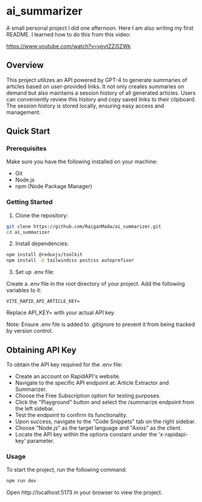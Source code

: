 # ai_summarizer

A small personal project I did one afternoon. Here I am also writing my first README. I learned how to do this from this video: 

https://www.youtube.com/watch?v=vpvtZZi5ZWk

## Overview

This project utilizes an API powered by GPT-4 to generate summaries of articles based on user-provided links. It not only creates summaries on demand but also maintains a session history of all generated articles. Users can conveniently review this history and copy saved links to their clipboard. The session history is stored locally, ensuring easy access and management.

## Quick Start

### Prerequisites

Make sure you have the following installed on your machine:

- Git
- Node.js
- npm (Node Package Manager)


### Getting Started

1. Clone the repository:

```bash
git clone https://github.com/RaiganMada/ai_summarizer.git
cd ai_summarizer
```

2. Install dependencies:

```bash
npm install @reduxjs/toolkit
npm install -D tailwindcss postcss autoprefixer
```

3. Set up .env file:

Create a .env file in the root directory of your project. Add the following variables to it:

```Properties
VITE_RAPID_API_ARTICLE_KEY=
```

Replace API_KEY= with your actual API key.

Note: Ensure .env file is added to .gitignore to prevent it from being tracked by version control.

## Obtaining API Key

To obtain the API key required for the .env file:

- Create an account on RapidAPI's website.
- Navigate to the specific API endpoint at: Article Extractor and Summarizer.
- Choose the Free Subscription option for testing purposes.
- Click the "Playground" button and select the /summarize endpoint from the left sidebar.
- Test the endpoint to confirm its functionality.
- Upon success, navigate to the "Code Snippets" tab on the right sidebar.
- Choose "Node.js" as the target language and "Axios" as the client.
- Locate the API key within the options constant under the 'x-rapidapi-key' parameter.

### Usage

To start the project, run the following command:

```bash
npm run dev
```

Open http://localhost:5173 in your browser to view the project.
